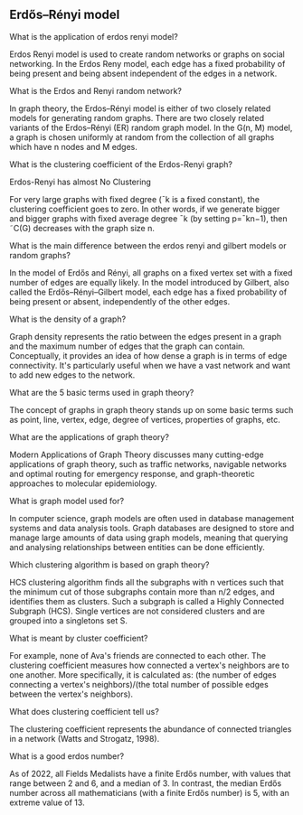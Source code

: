## Erdős–Rényi model

What is the application of erdos renyi model?

Erdos Renyi model is used to create random networks or graphs on social networking. In the Erdos Reny model, each edge has a fixed probability of being present and being absent independent of the edges in a network.

What is the Erdos and Renyi random network?

In graph theory, the Erdos–Rényi model is either of two closely related models for generating random graphs. There are two closely related variants of the Erdos–Rényi (ER) random graph model. In the G(n, M) model, a graph is chosen uniformly at random from the collection of all graphs which have n nodes and M edges.

What is the clustering coefficient of the Erdos-Renyi graph?

Erdos-Renyi has almost No Clustering

For very large graphs with fixed degree (ˉk is a fixed constant), the clustering coefficient goes to zero. In other words, if we generate bigger and bigger graphs with fixed average degree ˉk (by setting p=ˉkn−1), then ˜C(G) decreases with the graph size n.

What is the main difference between the erdos renyi and gilbert models or random graphs?

In the model of Erdős and Rényi, all graphs on a fixed vertex set with a fixed number of edges are equally likely. In the model introduced by Gilbert, also called the Erdős–Rényi–Gilbert model, each edge has a fixed probability of being present or absent, independently of the other edges.

What is the density of a graph?

Graph density represents the ratio between the edges present in a graph and the maximum number of edges that the graph can contain. Conceptually, it provides an idea of how dense a graph is in terms of edge connectivity. It's particularly useful when we have a vast network and want to add new edges to the network.

What are the 5 basic terms used in graph theory?

The concept of graphs in graph theory stands up on some basic terms such as point, line, vertex, edge, degree of vertices, properties of graphs, etc.

What are the applications of graph theory?

Modern Applications of Graph Theory discusses many cutting-edge applications of graph theory, such as traffic networks, navigable networks and optimal routing for emergency response, and graph-theoretic approaches to molecular epidemiology.

What is graph model used for?

In computer science, graph models are often used in database management systems and data analysis tools. Graph databases are designed to store and manage large amounts of data using graph models, meaning that querying and analysing relationships between entities can be done efficiently.

Which clustering algorithm is based on graph theory?

HCS clustering algorithm finds all the subgraphs with n vertices such that the minimum cut of those subgraphs contain more than n/2 edges, and identifies them as clusters. Such a subgraph is called a Highly Connected Subgraph (HCS). Single vertices are not considered clusters and are grouped into a singletons set S.

What is meant by cluster coefficient?

For example, none of Ava's friends are connected to each other. The clustering coefficient measures how connected a vertex's neighbors are to one another. More specifically, it is calculated as: (the number of edges connecting a vertex's neighbors)/(the total number of possible edges between the vertex's neighbors).

What does clustering coefficient tell us?

The clustering coefficient represents the abundance of connected triangles in a network (Watts and Strogatz, 1998).

What is a good erdos number?

As of 2022, all Fields Medalists have a finite Erdős number, with values that range between 2 and 6, and a median of 3. In contrast, the median Erdős number across all mathematicians (with a finite Erdős number) is 5, with an extreme value of 13.
